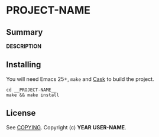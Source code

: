 # __PROJECT-NAME__

## Summary

__DESCRIPTION__

## Installing

You will need Emacs 25+, `make` and [Cask](https://github.com/cask/cask) to
build the project.

    cd __PROJECT-NAME__
    make && make install

## License

See [COPYING][]. Copyright (c) __YEAR__ __USER-NAME__.


[CONTRIBUTING]: ./CONTRIBUTING.md
[COPYING]: ./__LICENSE-FILE-NAME__
